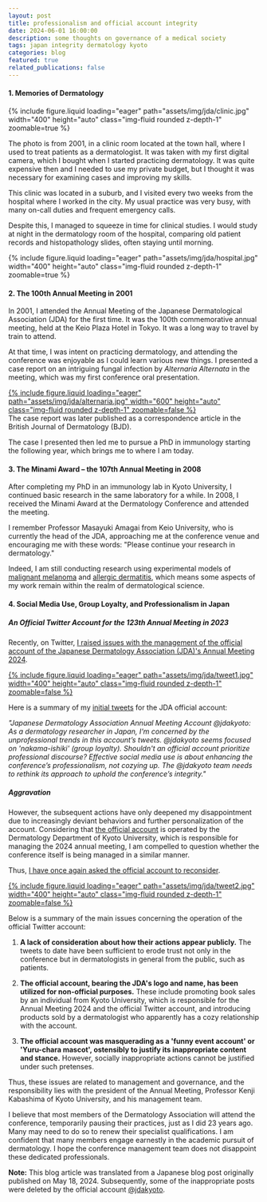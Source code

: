 ```yaml
---
layout: post
title: professionalism and official account integrity
date: 2024-06-01 16:00:00
description: some thoughts on governance of a medical society
tags: japan integrity dermatology kyoto
categories: blog
featured: true
related_publications: false
---
```


#### 1. Memories of Dermatology
<div class="row">
    <div class="col-sm mt-3 mt-md-0">
        {% include figure.liquid loading="eager" path="assets/img/jda/clinic.jpg" width="400" height="auto" class="img-fluid rounded z-depth-1" zoomable=true %}
    </div>
</div>

The photo is from 2001, in a clinic room located at the town hall, where I used to treat patients as a dermatologist. It was taken with my first digital camera, which I bought when I started practicing dermatology. It was quite expensive then and I needed to use my private budget, but I thought it was necessary for examining cases and improving my skills.

This clinic was located in a suburb, and I visited every two weeks from the hospital where I worked in the city. My usual practice was very busy, with many on-call duties and frequent emergency calls.

Despite this, I managed to squeeze in time for clinical studies. I would study at night in the dermatology room of the hospital, comparing old patient records and histopathology slides, often staying until morning.

<div class="row">
    <div class="col-sm mt-3 mt-md-0">
        {% include figure.liquid loading="eager" path="assets/img/jda/hospital.jpg" width="400" height="auto" class="img-fluid rounded z-depth-1" zoomable=true %}
    </div>
</div>

#### 2. The 100th Annual Meeting in 2001

In 2001, I attended the Annual Meeting of the Japanese Dermatological Association (JDA) for the first time. It was the 100th commemorative annual meeting, held at the Keio Plaza Hotel in Tokyo. It was a long way to travel by train to attend. 

At that time, I was intent on practicing dermatology, and attending the conference was enjoyable as I could learn various new things. I presented a case report on an intriguing fungal infection by _Alternaria Alternata_ in the meeting, which was my first conference oral presentation.

<div class="row">
    <div class="col-sm mt-3 mt-md-0">
    	<a href="https://academic.oup.com/bjd/article/150/4/773/6635548">
       	 {% include figure.liquid loading="eager" path="assets/img/jda/alternaria.jpg" width="600" height="auto" class="img-fluid rounded z-depth-1" zoomable=false %}
       	 </a>
    </div>
</div>
<div class="caption" style="text-align: left;">
The case report was later published as a correspondence article in the British Journal of Dermatology (BJD). </div>

The case I presented then led me to pursue a PhD in immunology starting the following year, which brings me to where I am today.

#### 3. The Minami Award – the 107th Annual Meeting in 2008

After completing my PhD in an immunology lab in Kyoto University, I continued basic research in the same laboratory for a while. In 2008, I received the Minami Award at the Dermatology Conference and attended the meeting.

I remember Professor Masayuki Amagai from Keio University, who is currently the head of the JDA, approaching me at the conference venue and encouraging me with these words: "Please continue your research in dermatology."

Indeed, I am still conducting research using experimental models of [malignant melanoma](https://www.biorxiv.org/content/10.1101/2022.07.19.500582v1) and [allergic dermatitis](https://monotockylab.github.io/projects/2_project/), which means some aspects of my work remain within the realm of dermatological science.

#### 4. Social Media Use, Group Loyalty, and Professionalism in Japan

##### An Official Twitter Account for the 123th Annual Meeting in 2023

Recently, on Twitter, [I raised issues with the management of the official account of the Japanese Dermatology Association (JDA)'s Annual Meeting 2024](https://x.com/masahirono/status/1790835624196354302). 

<div class="row">
    <div class="col-sm mt-3 mt-md-0">
        <a href="https://x.com/masahirono/status/1790835624196354302">
            {% include figure.liquid loading="eager" path="assets/img/jda/tweet1.jpg" width="400" height="auto" class="img-fluid rounded z-depth-1" zoomable=false %}
        </a>
    </div>
</div>

Here is a summary of my [initial tweets](https://x.com/masahirono/status/1790835624196354302) for the JDA official account:

*"Japanese Dermatology Association Annual Meeting Account @jdakyoto: As a dermatology researcher in Japan, I'm concerned by the unprofessional trends in this account’s tweets. @jdakyoto seems focused on 'nakama-ishiki' (group loyalty). Shouldn't an official account prioritize professional discourse? Effective social media use is about enhancing the conference’s professionalism, not cozying up. The @jdakyoto team needs to rethink its approach to uphold the conference’s integrity."*

##### Aggravation

However, the subsequent actions have only deepened my disappointment due to increasingly deviant behaviors and further personalization of the account. Considering that [the official account](https://x.com/jdakyoto) is operated by the Dermatology Department of Kyoto University, which is responsible for managing the 2024 annual meeting, I am compelled to question whether the conference itself is being managed in a similar manner.

Thus, [I have once again asked the official account to reconsider](https://x.com/masahirono/status/1791765101524984073).

<div class="row">
    <div class="col-sm mt-3 mt-md-0">
        <a href="https://x.com/masahirono/status/1791765101524984073">
            {% include figure.liquid loading="eager" path="assets/img/jda/tweet2.jpg" width="400" height="auto" class="img-fluid rounded z-depth-1" zoomable=false %}
        </a>
    </div>
</div>


Below is a summary of the main issues concerning the operation of the official Twitter account:

1) **A lack of consideration about how their actions appear publicly.** The tweets to date have been sufficient to erode trust not only in the conference but in dermatologists in general from the public, such as patients.

2) **The official account, bearing the JDA's logo and name, has been utilized for non-official purposes.** These include promoting book sales by an individual from Kyoto University, which is responsible for the Annual Meeting 2024 and the official Twitter account, and introducing products sold by a dermatologist who apparently has a cozy relationship with the account.

3) **The official account was masquerading as a 'funny event account' or 'Yuru-chara mascot', ostensibly to justify its inappropriate content and stance.** However, socially inappropriate actions cannot be justified under such pretenses.

Thus, these issues are related to management and governance, and the responsibility lies with the president of the Annual Meeting, Professor Kenji Kabashima of Kyoto University, and his management team.

I believe that most members of the Dermatology Association will attend the conference, temporarily pausing their practices, just as I did 23 years ago. Many may need to do so to renew their specialist qualifications. I am confident that many members engage earnestly in the academic pursuit of dermatology. I hope the conference management team does not disappoint these dedicated professionals.


**Note:**
This blog article was translated from a Japanese blog post originally published on May 18, 2024. Subsequently, some of the inappropriate posts were deleted by the official account [@jdakyoto](https://x.com/jdakyoto).